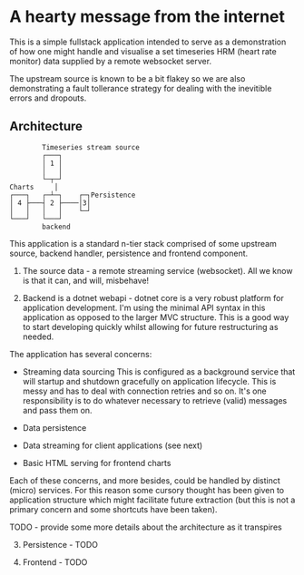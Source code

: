 # A hearty message from the internet

This is a simple fullstack application intended to 
serve as a demonstration of how one might handle and visualise a set
timeseries HRM (heart rate monitor) data supplied by a remote websocket server.

The upstream source is known to be a bit flakey so we are also demonstrating
a fault tollerance strategy for dealing with the inevitible errors and dropouts.

## Architecture

            Timeseries stream source
            ┌───┐                   
            │ 1 │                   
            │   │                   
            └─┬─┘                   
    Charts     │                     
    ┌───┐   ┌─┴─┐    ┌─┐Persistence 
    │ 4 ├───┤ 2 ├────│3│            
    │   │   │   │    └─┘            
    └───┘   └───┘                   
            backend                


This application is a standard n-tier stack comprised of some
upstream source, backend handler, persistence and frontend component.

1. The source data - a remote streaming service (websocket). All
we know is that it can, and will, misbehave!

2. Backend is a dotnet webapi - dotnet core is a very robust platform for application development. I'm using the minimal API syntax in this application as opposed to the larger MVC structure. This is a good way to start developing quickly whilst allowing for future restructuring as needed.

The application has several concerns:

- Streaming data sourcing
This is configured as a background service that will startup and shutdown gracefully on application lifecycle. This is messy and has to deal with connection retries and so on. It's one responsibility is to do whatever necessary to retrieve (valid) messages and pass them on.

- Data persistence
- Data streaming for client applications (see next)
- Basic HTML serving for frontend charts

Each of these concerns, and more besides, could be handled by distinct (micro) services. For this reason some cursory thought has been given to
application structure which might facilitate future extraction (but this is not a primary concern and some shortcuts have been taken).

TODO - provide some more details about the architecture as it transpires



3. Persistence - TODO

4. Frontend - TODO

